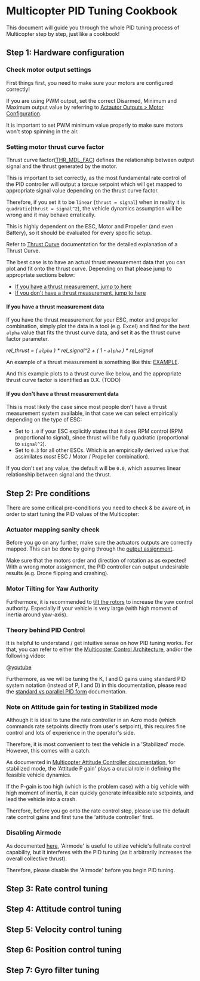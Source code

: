 # Multicopter PID Tuning Cookbook

This document will guide you through the whole PID tuning process of Multicopter step by step, just like a cookbook!

## Step 1: Hardware configuration

### Check motor output settings
First things first, you need to make sure your motors are configured correctly!

If you are using PWM output, set the correct Disarmed, Minimum and Maximum output value by referring to [Actautor Outputs > Motor Configuration](../config/actuators.md#motor-configuration).

It is important to set PWM minimum value properly to make sure motors won't stop spinning in the air.

### Setting motor thrust curve factor

<!-- TODO: Insert Thrust curve simulation (interactive diagram) -->

Thrust curve factor([THR_MDL_FAC](../advanced_config/parameter_reference.md#THR_MDL_FAC)) defines the relationship between output signal and the thrust generated by the motor.

This is important to set correctly, as the most fundamental rate control of the PID controller will output a torque setpoint which will get mapped to appropriate signal value depending on the thrust curve factor.

Therefore, if you set it to be `linear` (`thrust = signal`) when in reality it is `quadratic`(`thrust = signal^2`), the vehicle dynamics assumption will be wrong and it may behave erratically.

<!-- TODO: Insert diagram showing Thrust Curve's effect on control authority -->

This is highly dependent on the ESC, Motor and Propeller (and even Battery), so it should be evaluated for every specific setup.

Refer to [Thrust Curve](pid_tuning_guide_multicopter_advanced.md#thrust-curve) documentation for the detailed explanation of a Thrust Curve.

The best case is to have an actual thrust measurement data that you can plot and fit onto the thrust curve. Depending on that please jump to appropriate sections below:

- [If you have a thrust measurement, jump to here](#if-you-have-a-thrust-measurement-data)
- [If you don't have a thrust measurement, jump to here](#if-you-dont-have-a-thrust-measurement-data)

#### If you have a thrust measurement data

If you have the thrust measurement for your ESC, motor and propeller combination, simply plot the data in a tool (e.g. Excel) and find for the best `alpha` value that fits the thrust curve data, and set it as the thrust curve factor parameter.

*rel_thrust = ( `alpha` ) * rel_signal^2 + ( 1 - `alpha` ) * rel_signal*

An example of a thrust measurement is something like this: [EXAMPLE](https://github.com/Auterion/thrust-bench-data/blob/master/StepsTest_2019-04-30_112217_MT2212-11_1100kv_APC10x5-5_low.csv).

And this example plots to a thrust curve like below, and the appropriate thrust curve factor is identified as 0.X. (TODO)

#### If you don't have a thrust measurement data

This is most likely the case since most people don't have a thrust measurement system available, in that case we can select empirically depending on the type of ESC:

- Set to `1.0` if your ESC explicitly states that it does RPM control (RPM proportional to signal), since thrust will be fully quadratic (proportional to `signal^2`).
- Set to `0.3` for all other ESCs. Which is an empirically derived value that assimilates *most* ESC / Motor / Propeller combination).

If you don't set any value, the default will be `0.0`, which assumes linear relationship between signal and the thrust.

## Step 2: Pre conditions

There are some critical pre-conditions you need to check & be aware of, in order to start tuning the PID values of the Multicopter:

### Actuator mapping sanity check

Before you go on any further, make sure the actuators outputs are correctly mapped. This can be done by going through the [output assignment](../config/actuators.md#output-assignment-and-configuration).

Make sure that the motors order and direction of rotation as as expected! With a wrong motor assignment, the PID controller can output undesirable results (e.g. Drone flipping and crashing).

### Motor Tilting for Yaw Authority

Furthermore, it is recommended to [tilt the rotors](./mc_motor_tilting_for_yaw.md) to increase the yaw control authority. Especially if your vehicle is very large (with high moment of inertia around yaw-axis).

### Theory behind PID Control

It is helpful to understand / get intuitive sense on how PID tuning works. For that, you can refer to either the [Multicopter Control Architecture](../flight_stack/controller_diagrams.md#multicopter-control-architecture), and/or the following video:

@[youtube](https://www.youtube.com/watch?v=JBvnB0279-Q)

Furthermore, as we will be tuning the K, I and D gains using standard PID system notation (instead of P, I and D) in this documentation, please read the [standard vs parallel PID form](./pid_tuning_guide_multicopter_advanced.md#rate-controller-architectureform) documentation.

### Note on Attitude gain for testing in Stabilized mode

Although it is ideal to tune the rate controller in an Acro mode (which commands rate setpoints directly from user's setpoint), this requires fine control and lots of experience in the operator's side.

Therefore, it is most convenient to test the vehicle in a 'Stabilized' mode. However, this comes with a catch.

As documented in [Multicopter Attitude Controller documentation](../flight_stack/controller_diagrams.md#multicopter-attitude-controller), for stabilized mode, the 'Attitude P gain' plays a crucial role in defining the feasible vehicle dynamics.

If the P-gain is too high (which is the problem case) with a big vehicle with high moment of inertia, it can quickly generate infeasible rate setpoints, and lead the vehicle into a crash.

<!-- TODO: Add diagram / graph on how having too high P-attitude gain can lead to instability -->

Therefore, before you go onto the rate control step, please use the default rate control gains and first tune the 'attitude controller' first.

### Disabling Airmode

As documented [here](./pid_tuning_guide_multicopter_advanced.md#airmode--mixer-saturation), 'Airmode' is useful to utilize vehicle's full rate control capability, but it interferes with the PID tuning (as it arbitrarily increases the overall collective thrust).

Therefore, please disable the 'Airmode' before you begin PID tuning.

## Step 3: Rate control tuning

## Step 4: Attitude control tuning

## Step 5: Velocity control tuning

## Step 6: Position control tuning

## Step 7: Gyro filter tuning

